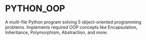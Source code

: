 # PYTHON_OOP
 A multi-file Python program solving 5 object-oriented programming problems. Implements required OOP concepts like Encapsulation, Inheritance, Polymorphism, Abstraction, and more.
